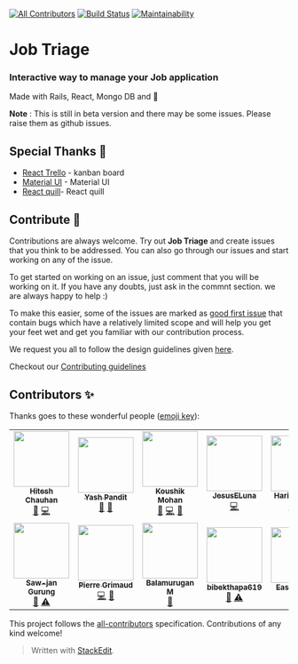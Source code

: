 
[![All Contributors](https://img.shields.io/badge/all_contributors-6-orange.svg?style=flat-square)](#contributors-)
[![Build Status](https://travis-ci.org/jobtriage/jobtriage.svg?branch=master)](https://travis-ci.org/jobtriage/jobtriage)
[![Maintainability](https://api.codeclimate.com/v1/badges/c57b60e9d409f620fc2a/maintainability)](https://codeclimate.com/github/jobtriage/jobtriage/maintainability)



# Job Triage  
### Interactive way to manage your Job application
Made with Rails, React, Mongo DB and :purple_heart:

**Note** : This is still in beta version and there may be some issues. Please raise them as github issues.

##  Special Thanks :pray:

 - [React Trello](https://github.com/rcdexta/react-trello) - kanban board
 - [Material UI](https://github.com/mui-org/material-ui) - Material UI
 - [React quill](https://github.com/zenoamaro/react-quill)- React quill
 

## Contribute 🤝
Contributions are always welcome. Try out **Job Triage** and create issues that you think to be addressed. You can also go through our issues and start working on any of the issue. 

To get started on working on an issue, just comment that you will be working on it. If you have any doubts, just ask in the commnt section. we are always happy to help :)

To make this easier, some of the issues are marked as [good first issue](https://github.com/jobtriage/jobtriage/issues?q=is:open%20is:issue%20label:%22Good%20First%20Issue%22) that contain bugs which have a relatively limited scope and will help you get your feet wet and get you familiar with our contribution process. 

We request you all to follow the design guidelines given [here](/DESIGN_GUIDELINES.md).

Checkout our [Contributing guidelines](/CONTRIBUTING.md)

## Contributors ✨

Thanks goes to these wonderful people ([emoji key](https://allcontributors.org/docs/en/emoji-key)):

<!-- ALL-CONTRIBUTORS-LIST:START - Do not remove or modify this section -->
<!-- prettier-ignore-start -->
<!-- markdownlint-disable -->
<table>
  <tr>
    <td align="center"><a href="https://hiteshchauhan.netlify.com/"><img src="https://avatars2.githubusercontent.com/u/51196367?v=4" width="100px;" alt=""/><br /><sub><b>Hitesh Chauhan</b></sub></a><br /><a href="#maintenance-hiteshkundal" title="Maintenance">🚧</a> <a href="https://github.com/jobtriage/jobtriage/commits?author=hiteshkundal" title="Code">💻</a></td>
    <td align="center"><a href="http://yashpandit.netlify.com"><img src="https://avatars0.githubusercontent.com/u/26370910?v=4" width="100px;" alt=""/><br /><sub><b>Yash Pandit</b></sub></a><br /><a href="https://github.com/jobtriage/jobtriage/issues?q=author%3Ayashpandit" title="Bug reports">🐛</a> <a href="https://github.com/jobtriage/jobtriage/commits?author=yashpandit" title="Documentation">📖</a></td>
    <td align="center"><a href="https://koushikmohan.com/"><img src="https://avatars3.githubusercontent.com/u/24666922?v=4" width="100px;" alt=""/><br /><sub><b>Koushik Mohan</b></sub></a><br /><a href="https://github.com/jobtriage/jobtriage/issues?q=author%3Akoushikmohan1996" title="Bug reports">🐛</a> <a href="https://github.com/jobtriage/jobtriage/commits?author=koushikmohan1996" title="Code">💻</a> <a href="#maintenance-koushikmohan1996" title="Maintenance">🚧</a></td>
    <td align="center"><a href="https://github.com/JesusELuna"><img src="https://avatars0.githubusercontent.com/u/21028855?v=4" width="100px;" alt=""/><br /><sub><b>JesusELuna</b></sub></a><br /><a href="https://github.com/jobtriage/jobtriage/commits?author=JesusELuna" title="Code">💻</a></td>
    <td align="center"><a href="https://github.com/HariBhandari07"><img src="https://avatars1.githubusercontent.com/u/34328907?v=4" width="100px;" alt=""/><br /><sub><b>Hari Bhandari</b></sub></a><br /><a href="https://github.com/jobtriage/jobtriage/commits?author=HariBhandari07" title="Code">💻</a> <a href="https://github.com/jobtriage/jobtriage/commits?author=HariBhandari07" title="Tests">⚠️</a></td>
    <td align="center"><a href="https://github.com/gokul-prog"><img src="https://avatars0.githubusercontent.com/u/55320340?v=4" width="100px;" alt=""/><br /><sub><b>Gokulakrishna M</b></sub></a><br /><a href="https://github.com/jobtriage/jobtriage/issues?q=author%3Agokul-prog" title="Bug reports">🐛</a></td>
    <td align="center"><a href="https://github.com/arjungrylls"><img src="https://avatars0.githubusercontent.com/u/15036503?v=4" width="100px;" alt=""/><br /><sub><b>arjungrylls</b></sub></a><br /><a href="https://github.com/jobtriage/jobtriage/commits?author=arjungrylls" title="Code">💻</a> <a href="https://github.com/jobtriage/jobtriage/issues?q=author%3Aarjungrylls" title="Bug reports">🐛</a></td>
  </tr>
  <tr>
    <td align="center"><a href="http://sajang.com.np"><img src="https://avatars3.githubusercontent.com/u/52366632?v=4" width="100px;" alt=""/><br /><sub><b>Saw-jan Gurung</b></sub></a><br /><a href="https://github.com/jobtriage/jobtriage/issues?q=author%3Asaw-jan" title="Bug reports">🐛</a> <a href="https://github.com/jobtriage/jobtriage/commits?author=saw-jan" title="Tests">⚠️</a></td>
    <td align="center"><a href="https://github.com/pgrimaud"><img src="https://avatars1.githubusercontent.com/u/1866496?v=4" width="100px;" alt=""/><br /><sub><b>Pierre Grimaud</b></sub></a><br /><a href="https://github.com/jobtriage/jobtriage/commits?author=pgrimaud" title="Code">💻</a> <a href="https://github.com/jobtriage/jobtriage/commits?author=pgrimaud" title="Documentation">📖</a></td>
    <td align="center"><a href="http://balamurugan.info"><img src="https://avatars2.githubusercontent.com/u/3702953?v=4" width="100px;" alt=""/><br /><sub><b>Balamurugan M</b></sub></a><br /><a href="#design-snmbala" title="Design">🎨</a></td>
    <td align="center"><a href="https://github.com/bibekthapa619"><img src="https://avatars3.githubusercontent.com/u/57626775?v=4" width="100px;" alt=""/><br /><sub><b>bibekthapa619</b></sub></a><br /><a href="https://github.com/jobtriage/jobtriage/issues?q=author%3Abibekthapa619" title="Bug reports">🐛</a> <a href="https://github.com/jobtriage/jobtriage/commits?author=bibekthapa619" title="Tests">⚠️</a></td>
    <td align="center"><a href="https://github.com/EaswarAiyer"><img src="https://avatars1.githubusercontent.com/u/12936760?v=4" width="100px;" alt=""/><br /><sub><b>EaswarAiyer</b></sub></a><br /><a href="https://github.com/jobtriage/jobtriage/issues?q=author%3AEaswarAiyer" title="Bug reports">🐛</a></td>
  </tr>
</table>

<!-- markdownlint-enable -->
<!-- prettier-ignore-end -->
<!-- ALL-CONTRIBUTORS-LIST:END -->

This project follows the [all-contributors](https://github.com/all-contributors/all-contributors) specification. Contributions of any kind welcome!

> Written with [StackEdit](https://stackedit.io/).


